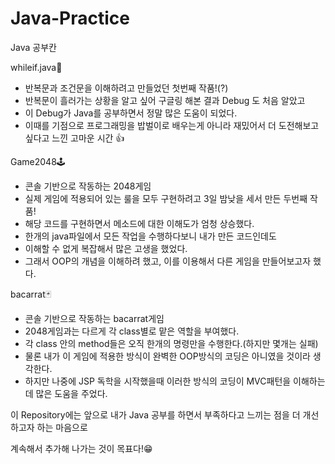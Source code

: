 # Java-Practice

Java 공부칸

whileif.java🧩
- 반복문과 조건문을 이해하려고 만들었던 첫번째 작품!(?)
- 반복문이 흘러가는 상황을 알고 싶어 구글링 해본 결과 Debug 도 처음 알았고
- 이 Debug가 Java를 공부하면서 정말 많은 도움이 되었다.
- 이때를 기점으로 프로그래밍을 밥벌이로 배우는게 아니라 재밌어서 더 도전해보고 싶다고 느낀 고마운 시간 👍

Game2048🕹
- 콘솔 기반으로 작동하는 2048게임
- 실제 게임에 적용되어 있는 룰을 모두 구현하려고 3일 밤낮을 세서 만든 두번째 작품!
- 해당 코드를 구현하면서 메소드에 대한 이해도가 엄청 상승했다.
- 한개의 java파일에서 모든 작업을 수행하다보니 내가 만든 코드인데도
- 이해할 수 없게 복잡해서 많은 고생을 했었다.
- 그래서 OOP의 개념을 이해하려 했고, 이를 이용해서 다른 게임을 만들어보고자 했다.

bacarrat🃏
- 콘솔 기반으로 작동하는 bacarrat게임
- 2048게임과는 다르게 각 class별로 맡은 역할을 부여했다.
- 각 class 안의 method들은 오직 한개의 명령만을 수행한다.(하지만 몇개는 실패)
- 물론 내가 이 게임에 적용한 방식이 완벽한 OOP방식의 코딩은 아니였을 것이라 생각한다.
- 하지만 나중에 JSP 독학을 시작했을때 이러한 방식의 코딩이 MVC패턴을 이해하는데 많은 도움을 주었다.

이 Repository에는 앞으로 내가 Java 공부를 하면서 부족하다고 느끼는 점을 더 개선하고자 하는 마음으로

계속해서 추가해 나가는 것이 목표다!😁
